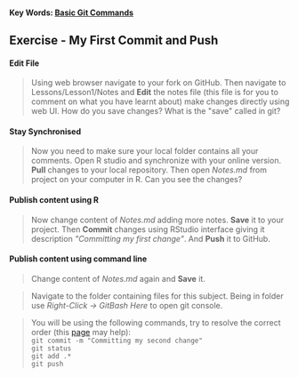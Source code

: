 #### Key Words: [Basic Git Commands](https://www.quora.com/How-many-git-commands-are-there-Do-I-need-to-know-them-all-to-have-good-knowledge-of-git)

## Exercise - My First Commit and Push
#### Edit File
> Using web browser navigate to your fork on GitHub. Then navigate to Lessons/Lesson1/Notes and **Edit** the notes file (this file is for you to comment on what you have learnt about) make changes directly using web UI. How do you save changes? What is the "save" called in git?

#### Stay Synchronised
> Now you need to make sure your local folder contains all your comments. Open R studio and synchronize with your online version. **Pull** changes to your local repository. Then open *Notes.md* from project on your computer in R. Can you see the changes?

#### Publish content using R
> Now change content of *Notes.md* adding more notes. **Save** it to your project. Then **Commit** changes using RStudio interface giving it description *"Committing my first change"*. And **Push** it to GitHub.

#### Publish content using command line
> Change content of *Notes.md* again and **Save** it.  

> Navigate to the folder containing files for this subject. Being in folder use *Right-Click -> GitBash Here* to open git console.

> You will be using the following commands, try to resolve the correct order (this [page](https://www.quora.com/How-many-git-commands-are-there-Do-I-need-to-know-them-all-to-have-good-knowledge-of-git) may help):  
`git commit -m "Committing my second change"`  
`git status`  
`git add .*`  
`git push`  


